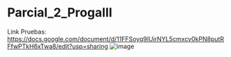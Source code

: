 # Parcial_2_ProgaIII
Link Pruebas: https://docs.google.com/document/d/11FFSoyq9IUirNYL5cmxcv0kPN8putRFfwPTkH6xTwa8/edit?usp=sharing
![image](https://user-images.githubusercontent.com/84147110/236655524-2ccbe97e-5a41-4fc8-819e-937d47e9a04a.png)

